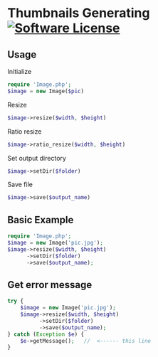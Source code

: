 # Thumbnails Generating [![Software License](https://img.shields.io/badge/license-MIT-brightgreen.svg?style=flat-square)](LICENSE.md)

## Usage
Initialize
```php
require 'Image.php';
$image = new Image($pic)
```
Resize
```php
$image->resize($width, $height)
```
Ratio resize
```php
$image->ratio_resize($width, $height)
```
Set output directory
```php
$image->setDir($folder)
```
Save file
```php
$image->save($output_name)
```

## Basic Example
```php
require 'Image.php';
$image = new Image('pic.jpg');
$image->resize($width, $height)
      ->setDir($folder)
      ->save($output_name);
```

## Get error message
```php
try {
    $image = new Image('pic.jpg');
    $image->resize($width, $height)
          ->setDir($folder)
          ->save($output_name);
} catch (Exception $e) {
    $e->getMessage();   //  <------ this line
}

```

